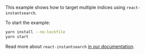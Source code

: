 This example shows how to target multiple indices using `react-instantsearch`.

To start the example:

```sh
yarn install --no-lockfile
yarn start
```

Read more about `react-instantsearch` [in our documentation](https://community.algolia.com/react-instantsearch/).

